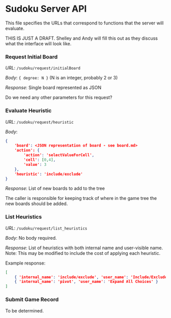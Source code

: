 # Sudoku Server API

This file specifies the URLs that correspond to functions that the server will evaluate.  

THIS IS JUST A DRAFT.  Shelley and Andy will fill this out as they discuss what the interface will look like.


### Request Initial Board

*URL*: `/sudoku/request/initialBoard`

*Body*: `{ degree: N }` (N is an integer, probably 2 or 3)

*Response*: Single board represented as JSON

Do we need any other parameters for this request?

### Evaluate Heuristic

*URL*: `/sudoku/request/heuristic`

*Body*: 

```json
{
    'board': <JSON representation of board - see board.md>
    'action': {
        'action': 'selectValueForCell',
        'cell': [0,4],
        'value': 3
    },
    'heuristic': 'include/exclude'
}
```

*Response*: List of new boards to add to the tree

The caller is responsible for keeping track of where in the game tree the new boards should be added.

### List Heuristics

*URL*: `/sudoku/request/list_heuristics`

*Body*: No body required.

*Response*: List of heuristics with both internal name and user-visible name.  Note: This may be modified to include the cost of applying each heuristic.

Example response:

```json
[
    { 'internal_name': 'include/exclude', 'user_name': 'Include/Exclude' },
    { 'internal_name': 'pivot', 'user_name': 'Expand All Choices' }
]
```

### Submit Game Record

To be determined.

